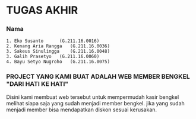 # TUGAS AKHIR

### Nama
	1. Eko Susanto		(G.211.16.0016)
	2. Kenang Aria Rangga	(G.211.16.0036)
	3. Sakeus Sinulingga	(G.211.16.0048)
	3. Galih Prasetyo	(G.211.16.0060)
	4. Bayu Setyo Nugroho	(G.211.16.0075)
  
### PROJECT YANG KAMI BUAT ADALAH WEB MEMBER BENGKEL "DARI HATI KE HATI"

Disini kami  membuat web tersebut untuk mempermudah kasir bengkel melihat siapa saja yang sudah menjadi member bengkel. jika yang sudah menjadi member bisa mendapatkan diskon sesuai kerusakan. 
